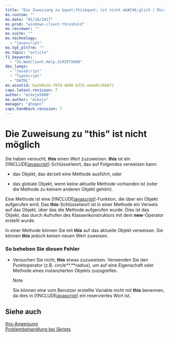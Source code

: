 ```yaml
---
title: "Die Zuweisung zu &quot;this&quot; ist nicht m&#246;glich | Microsoft Docs"
ms.custom: ""
ms.date: "01/18/2017"
ms.prod: "windows-client-threshold"
ms.reviewer: ""
ms.suite: ""
ms.technology: 
  - "javascript"
ms.tgt_pltfrm: ""
ms.topic: "article"
f1_keywords: 
  - "VS.WebClient.Help.SCRIPT5000"
dev_langs: 
  - "JavaScript"
  - "TypeScript"
  - "DHTML"
ms.assetid: ba2b0a2b-f0f8-4698-b335-a4ab6c166671
caps.latest.revision: 7
author: "mikejo5000"
ms.author: "mikejo"
manager: "ghogen"
caps.handback.revision: 7
---
```

# Die Zuweisung zu &quot;this&quot; ist nicht m&#246;glich
Sie haben versucht, **this** einen Wert zuzuweisen.  **this** ist ein [!INCLUDE[javascript](../../includes/javascript-md.md)]\-Schlüsselwort, das auf Folgendes verweisen kann:  
  
-   das Objekt, das derzeit eine Methode ausführt, oder  
  
-   das globale Objekt, wenn keine aktuelle Methode vorhanden ist \(oder die Methode zu keinem anderen Objekt gehört\).  
  
 Eine Methode ist eine [!INCLUDE[javascript](../../includes/javascript-md.md)]\-Funktion, die über ein Objekt aufgerufen wird.  Das **this**\-Schlüsselwort ist in einer Methode ein Verweis auf das Objekt, über das die Methode aufgerufen wurde. Dies ist das Objekt, das durch Aufrufen des Klassenkonstruktors mit dem **new**\-Operator erstellt wurde.  
  
 In einer Methode können Sie mit **this** auf das aktuelle Objekt verweisen. Sie können **this** jedoch keinen neuen Wert zuweisen.  
  
### So beheben Sie diesen Fehler  
  
-   Versuchen Sie nicht, **this** etwas zuzuweisen.  Verwenden Sie den Punktoperator \(z.B. circle**.**radius\), um auf eine Eigenschaft oder Methode eines instanziierten Objekts zuzugreifen.  
  
    > [!NOTE]
    >  Sie können eine vom Benutzer erstellte Variable nicht mit **this** benennen, da dies in [!INCLUDE[javascript](../../includes/javascript-md.md)] ein reserviertes Wort ist.  
  
## Siehe auch  
 [this\-Anweisung](../../javascript/reference/this-statement-javascript.md)   
 [Problembehandlung bei Skripts](../../javascript/advanced/troubleshooting-your-scripts-javascript.md)